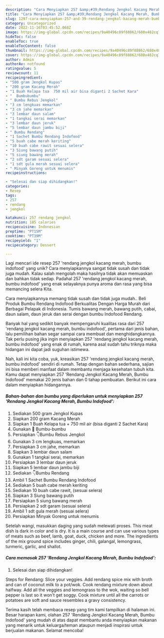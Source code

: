 ```yaml
---
description: "Cara Menyiapkan 257 &amp;#39;Rendang Jengkol Kacang Merah, Bumbu Indofood&amp;#39; yang Lezat Sekali"
title: "Cara Menyiapkan 257 &amp;#39;Rendang Jengkol Kacang Merah, Bumbu Indofood&amp;#39; yang Lezat Sekali"
slug: 1297-cara-menyiapkan-257-and-39-rendang-jengkol-kacang-merah-bumbu-indofood-and-39-yang-lezat-sekali
category: Uncategorized
date: 2022-11-16T03:45:52.068Z
image: https://img-global.cpcdn.com/recipes/9a40496c89f88862/680x482cq70/257-rendang-jengkol-kacang-merah-bumbu-indofood-foto-resep-utama.jpg
hideToc: false
enableToc: true
enableTocContent: false
thumbnail: https://img-global.cpcdn.com/recipes/9a40496c89f88862/680x482cq70/257-rendang-jengkol-kacang-merah-bumbu-indofood-foto-resep-utama.jpg
cover: https://img-global.cpcdn.com/recipes/9a40496c89f88862/680x482cq70/257-rendang-jengkol-kacang-merah-bumbu-indofood-foto-resep-utama.jpg
author: Admin
authorAv: notfound
ratingvalue: 5
reviewcount: 11
recipeingredient:
- "500 gram Jengkol Kupas"
- "200 gram Kacang Merah"
- "1 Buah Kelapa tua  750 mil air bisa diganti 2 Sachet Kara"
- "  Bumbubumbu"
- " Bumbu Rebus Jengkol"
- "3 cm lengkuas memarkan"
- "3 cm jahe memarkan"
- "3 lembar daun salam"
- "1 tangkai serai memarkan"
- "3 lembar daun jeruk"
- "5 lembar daun jambu biji"
- " Bumbu Rendang"
- "1 Sachet Bumbu Rendang Indofood"
- "5 buah cabe merah keriting"
- "10 buah cabe rawit sesuai selera"
- "3 Siung bawang putih"
- "5 siung bawang merah"
- "2 sdt garam sesuai selera"
- "1 sdt gula merah sesuai selera"
- " Minyak Goreng untuk menumis"
recipeinstructions:

- "Selesai dan siap dihidangkan!"
categories:
- Resep
tags:
- 257
- rendang
- jengkol

katakunci: 257 rendang jengkol 
nutrition: 185 calories
recipecuisine: Indonesian
preptime: "PT15M"
cooktime: "PT39M"
recipeyield: "1"
recipecategory: Dessert

---
```





Lagi mencari ide resep 257 &#39;rendang jengkol kacang merah, bumbu indofood&#39; yang unik? Cara menyiapkannya sangat tidak susah dan tidak juga mudah. Kalau salah mengolah maka hasilnya tidak akan memuaskan dan bahkan tidak sedap. Padahal 257 &#39;rendang jengkol kacang merah, bumbu indofood&#39; yang enak selayaknya punya aroma dan rasa yang bisa memancing selera Kita.





Cara menyiapkannya memang tidak susah dan tidak juga mudah.. Beli Produk Bumbu Rendang Indofood Berkualitas Dengan Harga Murah dari Berbagai Pelapak di Indonesia. Tumis bawang merah, bawang putih, cabai, daun salam, daun jeruk dan serai dengan bumbu Indofood Rendang.

Banyak hal yang sedikit banyak mempengaruhi kualitas rasa dari 257 &#39;rendang jengkol kacang merah, bumbu indofood&#39;, pertama dari jenis bahan, lalu pemilihan bahan segar sampai cara membuat dan menghidangkannya. Tak perlu pusing jika ingin menyiapkan 257 &#39;rendang jengkol kacang merah, bumbu indofood&#39; yang enak di rumah, karena asal sudah tahu triknya maka hidangan ini dapat jadi suguhan istimewa.






Nah, kali ini kita coba, yuk, kreasikan 257 &#39;rendang jengkol kacang merah, bumbu indofood&#39; sendiri di rumah. Tetap dengan bahan sederhana, sajian ini bisa memberi manfaat dalam membantu menjaga kesehatan tubuh kita. Kamu dapat menyiapkan 257 &#39;Rendang Jengkol Kacang Merah, Bumbu Indofood&#39; memakai 20 jenis bahan dan 0 tahap pembuatan. Berikut ini cara dalam menyiapkan hidangannya.

<!--inarticleads1-->

##### Bahan-bahan dan bumbu yang diperlukan untuk menyiapkan 257 &#39;Rendang Jengkol Kacang Merah, Bumbu Indofood&#39;:

1. Sediakan 500 gram Jengkol Kupas
1. Siapkan 200 gram Kacang Merah
1. Siapkan 1 Buah Kelapa tua + 750 mil air (bisa diganti 2 Sachet Kara)
1. Gunakan  📝 Bumbu-bumbu
1. Persiapkan  👇Bumbu Rebus Jengkol
1. Gunakan 3 cm lengkuas, memarkan
1. Persiapkan 3 cm jahe, memarkan
1. Siapkan 3 lembar daun salam
1. Gunakan 1 tangkai serai, memarkan
1. Persiapkan 3 lembar daun jeruk
1. Siapkan 5 lembar daun jambu biji
1. Sediakan  👇Bumbu Rendang
1. Ambil 1 Sachet Bumbu Rendang Indofood
1. Sediakan 5 buah cabe merah keriting
1. Sediakan 10 buah cabe rawit, (sesuai selera)
1. Siapkan 3 Siung bawang putih
1. Persiapkan 5 siung bawang merah
1. Persiapkan 2 sdt garam (sesuai selera)
1. Ambil 1 sdt gula merah (sesuai selera)
1. Persiapkan  Minyak Goreng untuk menumis


Setelah wangi, masukkan daging yang sudah melewati proses. This meat dish is dark in color and is dry. It is a main course and can use various types of meats such as beef, lamb, goat, duck, chicken and more. The ingredients of the mix ground spice includes ginger, chili, galangal, lemongrass, turmeric, garlic, and shallot. 

<!--inarticleads2-->

##### Cara memasak 257 &#39;Rendang Jengkol Kacang Merah, Bumbu Indofood&#39;:


1. Selesai dan siap dihidangkan!

Steps for Rendang: Slice your veggies. Add rendang spice mix with broth and can of coconut milk to a pot/wok. Cook rendang mixture down about halfway. Add all the veggies and lemongrass to the wok, waiting so bell pepper is last so it won&#39;t get soggy. Cook mixture until all the carrots or potatoes are soft and sauce resembles a gravy consistency. 

Terima kasih telah membaca resep yang tim kami tampilkan di halaman ini. Besar harapan kami, olahan 257 &#39;Rendang Jengkol Kacang Merah, Bumbu Indofood&#39; yang mudah di atas dapat membantu anda menyiapkan makanan yang menarik untuk keluarga/teman ataupun menjadi inspirasi untuk berjualan makanan. Selamat mencoba!
